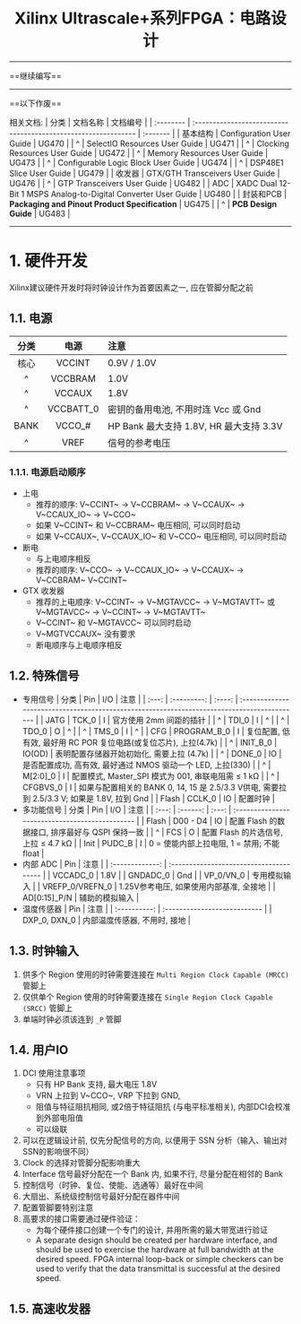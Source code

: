 
<h1 style="text-align:center">Xilinx Ultrascale+系列FPGA：电路设计</h1>

--------------------------------------------------------------------------------

==继续编写==


----
==以下作废==

相关文档:
| 分类      | 文档名称                                                       | 文档编号 |
| :-------- | :------------------------------------------------------------- | :------- |
| 基本结构  | Configuration User Guide                                       | UG470    |
| ^         | SelectIO Resources User Guide                                  | UG471    |
| ^         | Clocking Resources User Guide                                  | UG472    |
| ^         | Memory Resources User Guide                                    | UG473    |
| ^         | Configurable Logic Block User Guide                            | UG474    |
| ^         | DSP48E1 Slice User Guide                                       | UG479    |
| 收发器    | GTX/GTH Transceivers User Guide                                | UG476    |
| ^         | GTP Transceivers User Guide                                    | UG482    |
| ADC       | XADC Dual 12-Bit 1 MSPS Analog-to-Digital Converter User Guide | UG480    |
| 封装和PCB | **Packaging and Pinout Product Specification**                 | UG475    |
| ^         | **PCB Design Guide**                                           | UG483    |

--------------------------------------------------------------------------------

# 1. 硬件开发
Xilinx建议硬件开发时将时钟设计作为首要因素之一, 应在管脚分配之前

## 1.1. 电源
| 分类  |   电源    | 注意                                    |
| :---: | :-------: | :-------------------------------------- |
| 核心  |  VCCINT   | 0.9V / 1.0V                             |
|   ^   |  VCCBRAM  | 1.0V                                    |
|   ^   |  VCCAUX   | 1.8V                                    |
|   ^   | VCCBATT_0 | 密钥的备用电池, 不用时连 Vcc 或 Gnd     |
| BANK  |  VCCO_#   | HP Bank 最大支持 1.8V, HR 最大支持 3.3V |
|   ^   |   VREF    | 信号的参考电压                          |

### 1.1.1. 电源启动顺序
* 上电
    * 推荐的顺序: V~CCINT~ -> V~CCBRAM~ -> V~CCAUX~ -> V~CCAUX_IO~ -> V~CCO~
    * 如果 V~CCINT~ 和 V~CCBRAM~ 电压相同, 可以同时启动
    * 如果 V~CCAUX~, V~CCAUX_IO~ 和 V~CCO~ 电压相同, 可以同时启动
* 断电
    * 与上电顺序相反
    * 推荐的顺序: V~CCO~ -> V~CCAUX_IO~ -> V~CCAUX~  -> V~CCBRAM~ V~CCINT~
* GTX 收发器
    * 推荐的上电顺序: V~CCINT~ -> V~MGTAVCC~ -> V~MGTAVTT~ 或 V~MGTAVCC~ -> V~CCINT~ -> V~MGTAVTT~
    * V~CCINT~ 和 V~MGTAVCC~ 可以同时启动
    * V~MGTVCCAUX~ 没有要求
    * 断电顺序与上电顺序相反

## 1.2. 特殊信号
* 专用信号
    | 分类  |     Pin     |  I/O   | 注意                                                                                        |
    | :---: | :---------: | :----: | :------------------------------------------------------------------------------------------ |
    | JATG  |    TCK_0    |   I    | 官方使用 2mm 间距的插针                                                                     |
    |   ^   |    TDI_0    |   I    | ^                                                                                           |
    |   ^   |    TDO_0    |   O    | ^                                                                                           |
    |   ^   |    TMS_0    |   I    | ^                                                                                           |
    |  CFG  | PROGRAM_B_0 |   I    | 复位配置, 低有效, 最好用 RC POR 复位电路(或复位芯片), 上拉(4.7k)                            |
    |   ^   |  INIT_B_0   | IO(OD) | 表明配置存储器开始初始化, 需要上拉 (4.7k)                                                   |
    |   ^   |   DONE_0    |   IO   | 是否配置成功, 高有效, 最好通过 NMOS 驱动一个 LED, 上拉(330)                                 |
    |   ^   |  M[2:0]_0   |   I    | 配置模式, Master_SPI 模式为 001, 串联电阻需 ≤ 1 kΩ                                          |
    |   ^   |  CFGBVS_0   |   I    | 如果与配置相关的 BANK 0, 14, 15 是 2.5/3.3 V供电, 需要拉到 2.5/3.3 V; 如果是 1.8V, 拉到 Gnd |
    | Flash |   CCLK_0    |   IO   | 配置时钟                                                                                    |
* 多功能信号
    | 分类  |   Pin    |  I/O  | 注意                                            |
    | :---: | :------: | :---: | :---------------------------------------------- |
    | Flash | D00 - D4 |  IO   | 配置 Flash 的数据接口, 排序最好与 QSPI 保持一致 |
    |   ^   |   FCS    |   O   | 配置 Flash 的片选信号, 上拉 ≤ 4.7 kΩ            |
    | Init  |  PUDC_B  |   I   | 0 = 使能内部上拉电阻, 1 = 禁用; 不能 float      |
* 内部 ADC
    |       Pin       | 注意                                    |
    | :-------------: | :-------------------------------------- |
    |    VCCADC_0     | 1.8V                                    |
    |    GNDADC_0     | Gnd                                     |
    |    VP_0/VN_0    | 专用模拟输入                            |
    | VREFP_0/VREFN_0 | 1.25V参考电压, 如果使用内部基准, 全接地 |
    |  AD[0:15]_P/N   | 辅助的模拟输入                          |
* 温度传感器
    |     Pin      | 注意                         |
    | :----------: | :--------------------------- |
    | DXP_0, DXN_0 | 内部温度传感器, 不用时, 接地 |

## 1.3. 时钟输入
1. 供多个 Region 使用的时钟需要连接在 `Multi Region Clock Capable (MRCC)` 管脚上
1. 仅供单个 Region 使用的时钟需要连接在 `Single Region Clock Capable (SRCC)` 管脚上
1. 单端时钟必须该连到 `_P` 管脚

## 1.4. 用户IO
1. DCI 使用注意事项
    - 只有 HP Bank 支持, 最大电压 1.8V
    - VRN 上拉到 V~CCO~, VRP 下拉到 GND,
    - 阻值与特征阻抗相同, 或2倍于特征阻抗 (与电平标准相关), 内部DCI会校准到外部电阻值
    - 可以级联
1. 可以在逻辑设计前, 仅先分配信号的方向, 以便用于 SSN 分析（输入、输出对SSN的影响很不同）
1. Clock 的选择对管脚分配影响重大
1. Interface 信号最好分配在一个 Bank 内, 如果不行, 尽量分配在相邻的 Bank
1. 控制信号（时钟、复位、使能、选通等）最好在中间
1. 大扇出、系统级控制信号最好分配在器件中间
1. 配置管脚要特别注意
1. 高要求的接口需要通过硬件验证：
    * 为每个硬件接口创建一个专门的设计, 并用所需的最大带宽进行验证
    * A separate design should be created per hardware interface, and should be used to exercise the hardware at full bandwidth at the desired speed. FPGA internal loop-back or simple checkers can be used to verify that the data transmittal is successful at the desired speed.

## 1.5. 高速收发器

